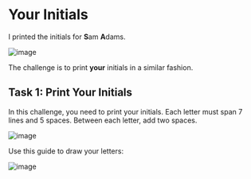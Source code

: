 # Your Initials
I printed the initials for <b>S</b>am <b>A</b>dams.

![image](https://user-images.githubusercontent.com/93065901/194680998-a22081cc-3bce-4c9a-a8be-fc9e4d2bd5ac.png)

The challenge is to print <b>your</b> initials in a similar fashion.

## Task 1: Print Your Initials
In this challenge, you need to print your initials. Each letter must span 7 lines and 5 spaces. Between each letter, add two spaces.

![image](https://user-images.githubusercontent.com/93065901/194681028-9c2339e0-3131-4c9c-9126-f1088566a66d.png)

Use this guide to draw your letters:

![image](https://user-images.githubusercontent.com/93065901/194681034-6ecb11dd-dd35-4df0-9e43-1b2052f1f483.png)
